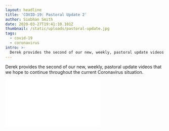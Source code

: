 ```yaml
---
layout: headline
title: 'COVID-19: Pastoral Update 2'
author: Siobhan Smith
date: 2020-03-27T19:41:10.101Z
thumbnail: /static/uploads/pastoral-update.jpg
tags:
  - covid-19
  - coronavirus
intro: >-
  Derek provides the second of our new, weekly, pastoral update videos that we hope to continue throughout the current Coronavirus situation.
---
```

Derek provides the second of our new, weekly, pastoral update videos that we hope to continue throughout the current Coronavirus situation.
<div class="max-w-2xl mx-auto mt-8">
    <div class="embed-responsive embed-responsive-16by9">
      <iframe src="//www.youtube.com/embed/JtLWwOscaus" frameborder="0" allowfullscreen=""></iframe>
    </div>
</div>
